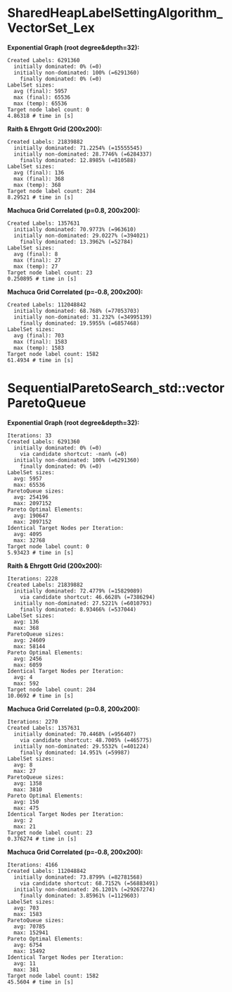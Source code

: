 


# SharedHeapLabelSettingAlgorithm_VectorSet_Lex

__Exponential Graph (root degree&depth=32):__

    Created Labels: 6291360
      initially dominated: 0% (=0)
      initially non-dominated: 100% (=6291360)
        finally dominated: 0% (=0)
    LabelSet sizes: 
      avg (final): 5957
      max (final): 65536
      max (temp): 65536
    Target node label count: 0
    4.86318 # time in [s]

__Raith & Ehrgott Grid (200x200):__

    Created Labels: 21839882
      initially dominated: 71.2254% (=15555545)
      initially non-dominated: 28.7746% (=6284337)
        finally dominated: 12.8985% (=810588)
    LabelSet sizes: 
      avg (final): 136
      max (final): 368
      max (temp): 368
    Target node label count: 284
    8.29521 # time in [s]

__Machuca Grid Correlated (p=0.8, 200x200):__

    Created Labels: 1357631
      initially dominated: 70.9773% (=963610)
      initially non-dominated: 29.0227% (=394021)
        finally dominated: 13.3962% (=52784)
    LabelSet sizes: 
      avg (final): 8
      max (final): 27
      max (temp): 27
    Target node label count: 23
    0.250895 # time in [s]
    
__Machuca Grid Correlated (p=-0.8, 200x200):__

    Created Labels: 112048842
      initially dominated: 68.768% (=77053703)
      initially non-dominated: 31.232% (=34995139)
        finally dominated: 19.5955% (=6857468)
    LabelSet sizes: 
      avg (final): 703
      max (final): 1583
      max (temp): 1583
    Target node label count: 1582
    61.4934 # time in [s]




# SequentialParetoSearch_std::vectorParetoQueue

__Exponential Graph (root degree&depth=32):__

    Iterations: 33
    Created Labels: 6291360
      initially dominated: 0% (=0)
        via candidate shortcut: -nan% (=0)
      initially non-dominated: 100% (=6291360)
        finally dominated: 0% (=0)
    LabelSet sizes: 
      avg: 5957
      max: 65536
    ParetoQueue sizes: 
      avg: 254196
      max: 2097152
    Pareto Optimal Elements: 
      avg: 190647
      max: 2097152
    Identical Target Nodes per Iteration: 
      avg: 4095
      max: 32768
    Target node label count: 0
    5.93423 # time in [s]

__Raith & Ehrgott Grid (200x200):__

    Iterations: 2228
    Created Labels: 21839882
      initially dominated: 72.4779% (=15829089)
        via candidate shortcut: 46.6628% (=7386294)
      initially non-dominated: 27.5221% (=6010793)
        finally dominated: 8.93466% (=537044)
    LabelSet sizes: 
      avg: 136
      max: 368
    ParetoQueue sizes: 
      avg: 24609
      max: 58144
    Pareto Optimal Elements: 
      avg: 2456
      max: 6059
    Identical Target Nodes per Iteration: 
      avg: 4
      max: 592
    Target node label count: 284
    10.0692 # time in [s]

__Machuca Grid Correlated (p=0.8, 200x200):__

    Iterations: 2270
    Created Labels: 1357631
      initially dominated: 70.4468% (=956407)
        via candidate shortcut: 48.7005% (=465775)
      initially non-dominated: 29.5532% (=401224)
        finally dominated: 14.951% (=59987)
    LabelSet sizes: 
      avg: 8
      max: 27
    ParetoQueue sizes: 
      avg: 1358
      max: 3810
    Pareto Optimal Elements: 
      avg: 150
      max: 475
    Identical Target Nodes per Iteration: 
      avg: 2
      max: 21
    Target node label count: 23
    0.376274 # time in [s]

__Machuca Grid Correlated (p=-0.8, 200x200):__

    Iterations: 4166
    Created Labels: 112048842
      initially dominated: 73.8799% (=82781568)
        via candidate shortcut: 68.7152% (=56883491)
      initially non-dominated: 26.1201% (=29267274)
        finally dominated: 3.85961% (=1129603)
    LabelSet sizes: 
      avg: 703
      max: 1583
    ParetoQueue sizes: 
      avg: 70785
      max: 152941
    Pareto Optimal Elements: 
      avg: 6754
      max: 15492
    Identical Target Nodes per Iteration: 
      avg: 11
      max: 381
    Target node label count: 1582
    45.5604 # time in [s]
